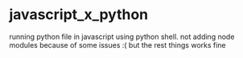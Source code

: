 # javascript_x_python
running python file in javascript using python shell.
not adding node modules because of some issues :(
but the rest things works fine 
